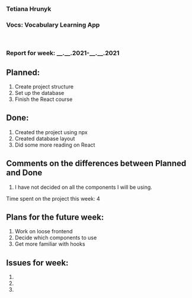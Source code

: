 <h3>Tetiana Hrunyk</h3>
<h3>Vocs: Vocabulary Learning App</h3>
<br>
<h3>Report for week: __.__.2021-__.__.2021</h3>

<div>
<h2>Planned:</h2>
    <ol>
        <li>Create project structure</li>
        <li>Set up the database</li>
        <li>Finish the React course</li>
    </ol>
</div>

<div>
<h2>Done:</h2>
    <ol>
        <li>Created the project using npx</li>
        <li>Created database layout</li>
        <li>Did some more reading on React</li>
    </ol>
</div>

<div>
<h2>Comments on the differences between <italic>Planned</italic> and <italic>Done</italic></h2>
    <ol>
        <li>I have not decided on all the components I will be using.</li>
    </ol>
</div>

<div>
<p>Time spent on the project this week: 4</p>
</div>

<div>
<h2>Plans for the future week:</h2>
    <ol>
        <li>Work on loose frontend</li>
        <li>Decide which components to use</li>
        <li>Get more familiar with hooks</li>
    </ol>
</div>

<div>
<h2>Issues for week:</h2>
    <ol>
        <li></li>
        <li></li>
        <li></li>
    </ol>
</div>
